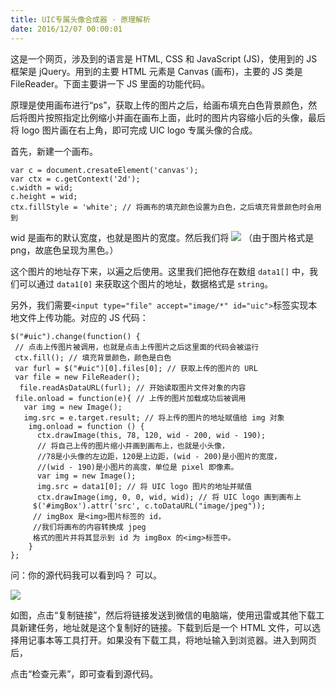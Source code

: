 ```yaml
---
title: UIC专属头像合成器 · 原理解析
date: 2016/12/07 00:00:01
---
```


这是一个网页，涉及到的语言是 HTML, CSS 和 JavaScript (JS)，使用到的 JS 框架是 jQuery。用到的主要 HTML 元素是 Canvas (画布)，主要的 JS 类是 FileReader。下面主要讲一下 JS 里面的功能代码。

原理是使用画布进行“ps”，获取上传的图片之后，给画布填充白色背景颜色，然后将图片按照指定比例缩小并画在画布上面，此时的图片内容缩小后的头像，最后将 logo 图片画在右上角，即可完成 UIC logo 专属头像的合成。

首先，新建一个画布。

```
var c = document.cresateElement('canvas');
var ctx = c.getContext('2d');
c.width = wid;
c.height = wid; 
ctx.fillStyle = 'white'; // 将画布的填充颜色设置为白色，之后填充背景颜色时会用到
```

wid 是画布的默认宽度，也就是图片的宽度。然后我们将
![](https://ooo.0o0.ooo/2017/06/17/5944fbb4bfe22.jpg)
（由于图片格式是 png，故底色呈现为黑色。）

这个图片的地址存下来，以遍之后使用。这里我们把他存在数组 `data1[]` 中，我们可以通过 `data1[0]` 来获取这个图片的地址，数据格式是 `string`。

另外，我们需要`<input type="file" accept="image/*" id="uic">`标签实现本地文件上传功能。对应的 JS 代码：

```
$("#uic").change(function() {
 // 点击上传图片被调用，也就是点击上传图片之后这里面的代码会被运行
 ctx.fill(); // 填充背景颜色，颜色是白色
 var furl = $("#uic")[0].files[0]; // 获取上传的图片的 URL
 var file = new FileReader(); 
  file.readAsDataURL(furl); // 开始读取图片文件对象的内容
 file.onload = function(e){ // 上传的图片加载成功后被调用
   var img = new Image(); 
   img.src = e.target.result; // 将上传的图片的地址赋值给 img 对象
    img.onload = function () {
      ctx.drawImage(this, 78, 120, wid - 200, wid - 190); 
      // 将自己上传的图片缩小并画到画布上，也就是小头像，
      //78是小头像的左边距，120是上边距，(wid - 200)是小图片的宽度，
      //(wid - 190)是小图片的高度，单位是 pixel 即像素。
      var img = new Image();
      img.src = data1[0]; // 将 UIC logo 图片的地址并赋值
      ctx.drawImage(img, 0, 0, wid, wid); // 将 UIC logo 画到画布上
     $('#imgBox').attr('src', c.toDataURL("image/jpeg")); 
     // imgBox 是<img>图片标签的 id，
     //我们将画布的内容转换成 jpeg 
     格式的图片并将其显示到 id 为 imgBox 的<img>标签中。
    }
};
```

问：你的源代码我可以看到吗？
可以。 

![](https://ooo.0o0.ooo/2017/06/17/5944fbb4bea9c.jpg)

如图，点击“复制链接”，然后将链接发送到微信的电脑端，使用迅雷或其他下载工具新建任务，地址就是这个复制好的链接。下载到后是一个 HTML 文件，可以选择用记事本等工具打开。如果没有下载工具，将地址输入到浏览器。进入到网页后，

点击“检查元素”，即可查看到源代码。